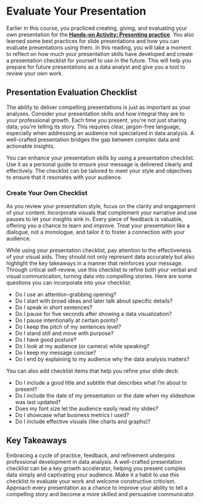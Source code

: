 # Evaluate Your Presentation

Earlier in this course, you practiced creating, giving, and evaluating your own presentation for the [**Hands-on Activity: Presenting practice**](../../m3_craft-data-stories/p3_share-data-stories/s3_pq_activity_practice-presenting.md). You also learned some best practices for slide presentations and how you can evaluate presentations using them. In this reading, you will take a moment to reflect on how much your presentation skills have developed and create a presentation checklist for yourself to use in the future. This will help you prepare for future presentations as a data analyst and give you a tool to review your own work.

## Presentation Evaluation Checklist

The ability to deliver compelling presentations is just as important as your analyses. Consider your presentation skills and how integral they are to your professional growth. Each time you present, you're not just sharing data; you're telling its story. This requires clear, jargon-free language, especially when addressing an audience not specialized in data analysis. A well-crafted presentation bridges the gap between complex data and actionable insights.

You can enhance your presentation skills by using a presentation checklist. Use it as a personal guide to ensure your message is delivered clearly and effectively. The checklist can be tailored to meet your style and objectives to ensure that it resonates with your audience.

### Create Your Own Checklist

As you review your presentation style, focus on the clarity and engagement of your content. Incorporate visuals that complement your narrative and use pauses to let your insights sink in. Every piece of feedback is valuable, offering you a chance to learn and improve. Treat your presentation like a dialogue, not a monologue, and tailor it to foster a connection with your audience.

While using your presentation checklist, pay attention to the effectiveness of your visual aids. They should not only represent data accurately but also highlight the key takeaways in a manner that reinforces your message. Through critical self-review, use this checklist to refine both your verbal and visual communication, turning data into compelling stories. Here are some questions you can incorporate into your checklist:

- Do I use an attention-grabbing opening?
- Do I start with broad ideas and later talk about specific details?
- Do I speak in short sentences?
- Do I pause for five seconds after showing a data visualization?
- Do I pause intentionally at certain points?
- Do I keep the pitch of my sentences level?
- Do I stand still and move with purpose?
- Do I have good posture?
- Do I look at my audience (or camera) while speaking?
- Do I keep my message concise?
- Do I end by explaining to my audience why the data analysis matters?

You can also add checklist items that help you refine your slide deck:

- Do I include a good title and subtitle that describes what I’m about to present?
- Do I include the date of my presentation or the date when my slideshow was last updated?
- Does my font size let the audience easily read my slides?
- Do I showcase what business metrics I used?
- Do I include effective visuals (like charts and graphs)?

## Key Takeaways

Embracing a cycle of practice, feedback, and refinement underpins professional development in data analysis. A well-crafted presentation checklist can be a key growth accelerator, helping you present complex data simply and captivating your audience. Make it a habit to use this checklist to evaluate your work and welcome constructive criticism. Approach every presentation as a chance to improve your ability to tell a compelling story and become a more skilled and persuasive communicator.